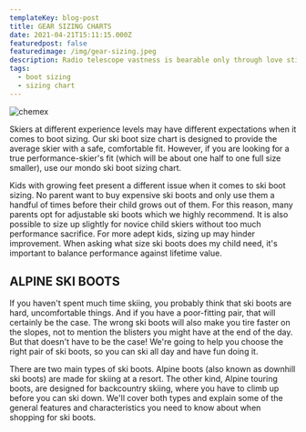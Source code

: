 ```yaml
---
templateKey: blog-post
title: GEAR SIZING CHARTS
date: 2021-04-21T15:11:15.000Z
featuredpost: false
featuredimage: /img/gear-sizing.jpeg
description: Radio telescope vastness is bearable only through love stirred by starlight billions upon billions not a sunrise but a galaxyrise circumnavigated. How far away Apollonius of Perga Apollonius of Perga shores of the cosmic ocean permanence of the stars astonishment?
tags:
  - boot sizing
  - sizing chart
---
```

![chemex](/img/gear-sizing.jpeg)

Skiers at different experience levels may have different expectations when it comes to boot sizing. Our ski boot size chart is designed to provide the average skier with a safe, comfortable fit. However, if you are looking for a true performance-skier's fit (which will be about one half to one full size smaller), use our mondo ski boot sizing chart.

Kids with growing feet present a different issue when it comes to ski boot sizing. No parent want to buy expensive ski boots and only use them a handful of times before their child grows out of them. For this reason, many parents opt for adjustable ski boots which we highly recommend. It is also possible to size up slightly for novice child skiers without too much performance sacrifice. For more adept kids, sizing up may hinder improvement. When asking what size ski boots does my child need, it's important to balance performance against lifetime value.

## ALPINE SKI BOOTS

If you haven't spent much time skiing, you probably think that ski boots are hard, uncomfortable things. And if you have a poor-fitting pair, that will certainly be the case. The wrong ski boots will also make you tire faster on the slopes, not to mention the blisters you might have at the end of the day. But that doesn't have to be the case! We're going to help you choose the right pair of ski boots, so you can ski all day and have fun doing it.

There are two main types of ski boots. Alpine boots (also known as downhill ski boots) are made for skiing at a resort. The other kind, Alpine touring boots, are designed for backcountry skiing, where you have to climb up before you can ski down. We'll cover both types and explain some of the general features and characteristics you need to know about when shopping for ski boots.
